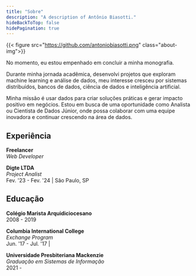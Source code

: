 ```yaml
---
title: "Sobre"
description: "A description of Antônio Biasotti."
hideBackToTop: false
hidePagination: true
---
```

{{< figure src="https://github.com/antoniobiasotti.png" class="about-img">}}

No momento, eu estou empenhado em concluir a minha monografia.

Durante minha jornada acadêmica, desenvolvi projetos que exploram machine learning e análise de dados, meu interesse cresceu por sistemas distribuídos, bancos de dados, ciência de dados e inteligência artificial.

Minha missão é usar dados para criar soluções práticas e gerar impacto positivo em negócios. Estou em busca de uma oportunidade como Analista ou Cientista de Dados Júnior, onde possa colaborar com uma equipe inovadora e continuar crescendo na área de dados.

## Experiência

**Freelancer** \
*Web Developer* 

**Digte LTDA** \
*Project Analist* \
Fev. '23 - Fev. '24 | São Paulo, SP

## Educação

**Colégio Marista Arquidiciocesano** \
2008 - 2019

**Columbia International College** \
*Exchange Program* \
Jun. '17 - Jul. '17 | 

**Universidade Presbiteriana Mackenzie** \
*Graduação em Sistemas de Informação* \
2021 - 

